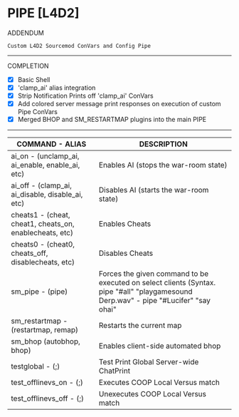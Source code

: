 # PIPE [L4D2]
ADDENDUM
```
Custom L4D2 Sourcemod ConVars and Config Pipe
```
***
COMPLETION
- [x] Basic Shell
- [x] 'clamp_ai' alias integration
- [x] Strip Notification Prints off 'clamp_ai' ConVars
- [x] Add colored server message print responses on execution of custom Pipe ConVars
- [x] Merged BHOP and SM_RESTARTMAP plugins into the main PIPE

***

COMMAND - ALIAS | DESCRIPTION
------------ | -------------
ai_on - (unclamp_ai, ai_enable, enable_ai, etc) | Enables AI (stops the war-room state)
ai_off - (clamp_ai, ai_disable, disable_ai, etc) | Disables AI (starts the war-room state)
cheats1 - (cheat, cheat1, cheats_on, enablecheats, etc) | Enables Cheats
cheats0 - (cheat0, cheats_off, disablecheats, etc) | Disables Cheats
sm_pipe - (pipe) | Forces the given command to be executed on select clients (Syntax.  pipe "#all" "playgamesound Derp.wav"  -  pipe "#Lucifer" "say ohai"
sm_restartmap - (restartmap, remap) | Restarts the current map
sm_bhop (autobhop, bhop) | Enables client-side automated bhop
testglobal - (;) | Test Print Global Server-wide ChatPrint
test_offlinevs_on - (;) | Executes COOP Local Versus match
test_offlinevs_off - (;) | Unexecutes COOP Local Versus match
